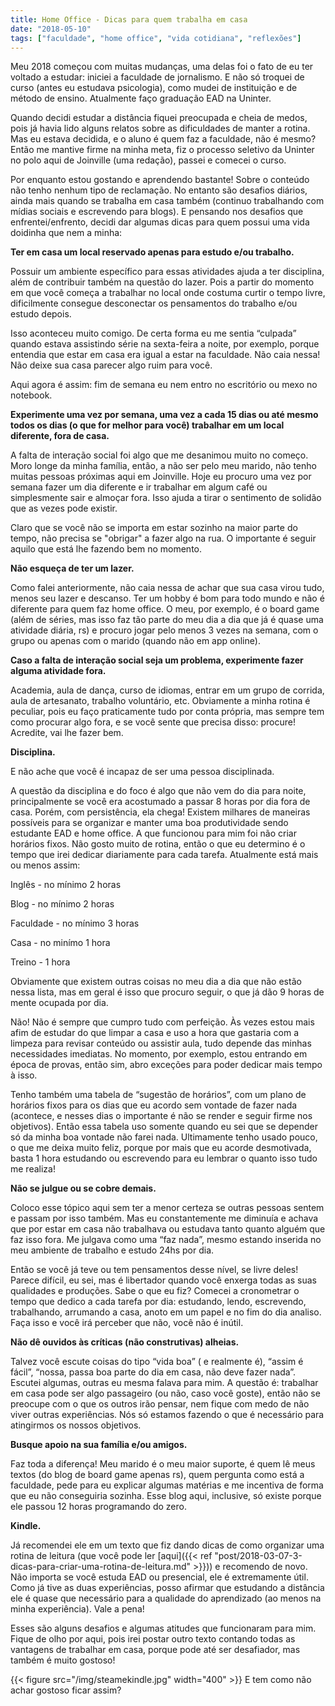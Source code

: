 ```yaml
---
title: Home Office - Dicas para quem trabalha em casa
date: "2018-05-10"
tags: ["faculdade", "home office", "vida cotidiana", "reflexões"]
---
```


Meu 2018 começou com muitas mudanças, uma delas foi o fato de eu ter voltado a estudar: iniciei a faculdade de jornalismo. E não só troquei de curso (antes eu estudava psicologia), como mudei de instituição e de método de ensino. Atualmente faço graduação EAD na Uninter.

Quando decidi estudar a distância fiquei preocupada e cheia de medos, pois já havia lido alguns relatos sobre as dificuldades de manter a rotina. Mas eu estava decidida, e o aluno é quem faz a faculdade, não é mesmo? Então me mantive firme na minha meta, fiz o processo seletivo da Uninter no polo aqui de Joinville (uma redação), passei e comecei o curso.

Por enquanto estou gostando e aprendendo bastante! Sobre o conteúdo não tenho nenhum tipo de reclamação. No entanto são desafios diários, ainda mais quando se trabalha em casa também (continuo trabalhando com mídias sociais e escrevendo para blogs). E pensando nos desafios que enfrentei/enfrento, decidi dar algumas dicas para quem possui uma vida doidinha que nem a minha:  


**Ter em casa um local reservado apenas para estudo e/ou trabalho.**

Possuir um ambiente específico para essas atividades ajuda a ter disciplina, além de contribuir também na questão do lazer. Pois
a partir do momento em que você começa a trabalhar no local onde costuma curtir o tempo livre, dificilmente consegue desconectar os pensamentos do trabalho e/ou estudo depois.

Isso aconteceu muito comigo. De certa forma eu me sentia “culpada” quando estava assistindo série na sexta-feira a noite, por exemplo, porque entendia que estar em casa era igual a estar na faculdade. Não caia nessa! Não deixe sua casa parecer algo ruim para você.

Aqui agora é assim: fim de semana eu nem entro no escritório ou mexo no notebook.  

**Experimente uma vez por semana, uma vez a cada 15 dias ou até mesmo todos os dias (o que for melhor para você) trabalhar em um local diferente, fora de casa.**

A falta de interação social foi algo que me desanimou muito no começo. Moro longe da minha família, então, a não ser pelo meu marido, não tenho muitas pessoas próximas aqui em Joinville. Hoje eu procuro uma vez por semana fazer um dia diferente e ir trabalhar em algum café ou simplesmente sair e almoçar fora. Isso ajuda a tirar o sentimento de solidão que as vezes pode existir.

Claro que se você não se importa em estar sozinho na maior parte do tempo, não precisa se "obrigar" a fazer algo na rua. O importante é seguir aquilo que está lhe fazendo bem no momento.

**Não esqueça de ter um lazer.**

Como falei anteriormente, não caia nessa de achar que sua casa virou tudo, menos seu lazer e descanso. Ter um hobby é bom para todo mundo e não é diferente para quem faz home office. O meu, por exemplo, é o board game (além de séries, mas isso faz tão parte do meu dia a dia que já é quase uma atividade diária, rs) e procuro jogar pelo menos 3 vezes na semana, com o grupo ou apenas com o marido (quando não em app online).

**Caso a falta de interação social seja um problema, experimente fazer alguma atividade fora.**

Academia, aula de dança, curso de idiomas, entrar em um grupo de corrida, aula de artesanato, trabalho voluntário, etc.
Obviamente a minha rotina é peculiar, pois eu faço  praticamente tudo por conta própria, mas sempre tem como procurar algo fora, e se você sente que precisa disso: procure! Acredite, vai lhe fazer bem.

**Disciplina.**

E não ache que você é incapaz de ser uma pessoa disciplinada.

A questão da disciplina e do foco é algo que não vem do dia para noite, principalmente se você era acostumado a passar 8 horas por dia fora de casa. Porém, com persistência, ela chega! Existem milhares de maneiras possíveis para se organizar e manter uma boa produtividade sendo estudante EAD e home office. A que funcionou para mim foi não criar horários fixos. Não gosto muito de rotina, então o que eu determino é o tempo que irei dedicar diariamente para cada tarefa. Atualmente está mais ou menos assim:

Inglês - no mínimo 2 horas

Blog - no mínimo 2 horas

Faculdade - no mínimo 3 horas

Casa - no minímo 1 hora  

Treino - 1 hora

Obviamente que existem outras coisas no meu dia a dia que não estão nessa lista, mas em geral é isso que procuro seguir, o que já dão 9 horas de mente ocupada por dia.

Não! Não é sempre que cumpro tudo com perfeição. Às vezes estou mais afim de estudar do que limpar a casa e uso a hora que gastaria com a limpeza para revisar conteúdo ou assistir aula, tudo depende das minhas necessidades imediatas. No momento, por exemplo, estou entrando em época de provas, então sim, abro exceções para poder dedicar mais tempo à isso.

Tenho também uma tabela de “sugestão de horários”, com um plano de horários fixos para os dias que eu acordo sem vontade de fazer nada (acontece, e nesses dias o importante é não se render e seguir firme nos objetivos). Então essa tabela uso somente quando eu sei que se depender só da minha boa vontade não farei nada. Ultimamente tenho usado pouco, o que me deixa muito feliz, porque por mais que eu acorde desmotivada, basta 1 hora estudando ou escrevendo para eu lembrar o quanto isso tudo me realiza!

**Não se julgue ou se cobre demais.**

Coloco esse tópico aqui sem ter a menor certeza se outras pessoas sentem e passam por isso também. Mas eu constantemente me diminuía e achava que por estar em casa não trabalhava ou estudava tanto quanto alguém que faz isso fora. Me julgava como uma “faz nada”, mesmo estando inserida no meu ambiente de trabalho e estudo 24hs por dia.

Então se você já teve ou tem pensamentos desse nível, se livre deles! Parece difícil, eu sei,  mas é libertador quando você enxerga todas as suas qualidades e produções. Sabe o que eu fiz? Comecei a cronometrar o tempo que dedico a cada tarefa por dia: estudando, lendo, escrevendo, trabalhando, arrumando a casa, anoto em um papel e no fim do dia analiso. Faça isso e você irá perceber que não, você não é inútil.

**Não dê ouvidos às críticas (não construtivas) alheias.**

Talvez você escute coisas do tipo “vida boa” ( e realmente é), “assim é fácil”, “nossa, passa boa parte do dia em casa, não deve fazer nada”. Escutei algumas, outras eu mesma falava para mim. A questão é: trabalhar em casa pode ser algo passageiro (ou não, caso você goste), então não se preocupe com o que os outros irão pensar, nem fique com medo de não viver outras experiências. Nós só estamos fazendo o que é necessário para atingirmos os nossos objetivos.

**Busque apoio na sua família e/ou amigos.**

Faz toda a diferença! Meu marido é o meu maior suporte, é quem lê meus textos (do blog de board game apenas rs), quem pergunta como está a faculdade, pede para eu explicar algumas matérias e me incentiva de forma que eu não conseguiria sozinha. Esse blog aqui, inclusive, só existe porque ele passou 12 horas programando do zero.

**Kindle.**

Já recomendei ele em um texto que fiz dando dicas de como organizar uma rotina de leitura (que você pode ler [aqui]({{< ref "post/2018-03-07-3-dicas-para-criar-uma-rotina-de-leitura.md" >}})) e recomendo de novo. Não importa se você estuda EAD ou presencial, ele é extremamente útil. Como já tive as duas experiências, posso afirmar que estudando a distância ele é quase que necessário para a qualidade do aprendizado (ao menos na minha experiência). Vale a pena!

Esses são alguns desafios e algumas atitudes que funcionaram para mim. Fique de olho por aqui, pois irei postar outro texto contando todas as vantagens de trabalhar em casa, porque pode até ser desafiador, mas também é muito gostoso!

{{< figure src="/img/steamekindle.jpg" width="400" >}}
E tem como não achar gostoso ficar assim?
